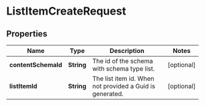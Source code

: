 
# ListItemCreateRequest

## Properties
Name | Type | Description | Notes
------------ | ------------- | ------------- | -------------
**contentSchemaId** | **String** | The id of the schema with schema type list. |  [optional]
**listItemId** | **String** | The list item id. When not provided a Guid is generated. |  [optional]



